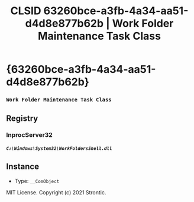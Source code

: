 ﻿---
title: "CLSID 63260bce-a3fb-4a34-aa51-d4d8e877b62b | Work Folder Maintenance Task Class"
excerpt: What is COM-Object CLSID 63260bce-a3fb-4a34-aa51-d4d8e877b62b?
---

# {63260bce-a3fb-4a34-aa51-d4d8e877b62b}

### `Work Folder Maintenance Task Class`

## Registry


### InprocServer32

##### `C:\Windows\System32\WorkFoldersShell.dll`

## Instance

* Type: `__ComObject`

MIT License. Copyright (c) 2021 Strontic.


